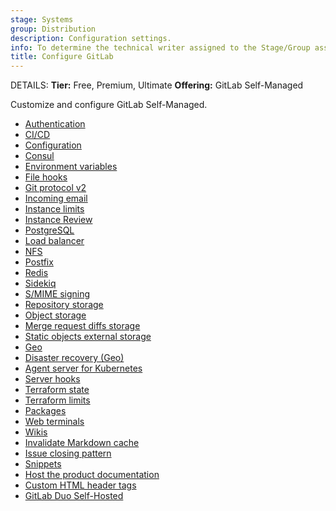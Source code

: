 ```yaml
---
stage: Systems
group: Distribution
description: Configuration settings.
info: To determine the technical writer assigned to the Stage/Group associated with this page, see https://handbook.gitlab.com/handbook/product/ux/technical-writing/#assignments
title: Configure GitLab
---
```


DETAILS:
**Tier:** Free, Premium, Ultimate
**Offering:** GitLab Self-Managed

Customize and configure GitLab Self-Managed.

- [Authentication](auth/_index.md)
- [CI/CD](cicd/_index.md)
- [Configuration](admin_area.md)
- [Consul](consul.md)
- [Environment variables](environment_variables.md)
- [File hooks](file_hooks.md)
- [Git protocol v2](git_protocol.md)
- [Incoming email](incoming_email.md)
- [Instance limits](instance_limits.md)
- [Instance Review](instance_review.md)
- [PostgreSQL](postgresql/_index.md)
- [Load balancer](load_balancer.md)
- [NFS](nfs.md)
- [Postfix](reply_by_email_postfix_setup.md)
- [Redis](redis/_index.md)
- [Sidekiq](sidekiq/_index.md)
- [S/MIME signing](smime_signing_email.md)
- [Repository storage](repository_storage_paths.md)
- [Object storage](object_storage.md)
- [Merge request diffs storage](merge_request_diffs.md)
- [Static objects external storage](static_objects_external_storage.md)
- [Geo](geo/_index.md)
- [Disaster recovery (Geo)](geo/disaster_recovery/_index.md)
- [Agent server for Kubernetes](clusters/kas.md)
- [Server hooks](server_hooks.md)
- [Terraform state](terraform_state.md)
- [Terraform limits](settings/terraform_limits.md)
- [Packages](packages/_index.md)
- [Web terminals](integration/terminal.md)
- [Wikis](wikis/_index.md)
- [Invalidate Markdown cache](invalidate_markdown_cache.md)
- [Issue closing pattern](issue_closing_pattern.md)
- [Snippets](snippets/_index.md)
- [Host the product documentation](docs_self_host.md)
- [Custom HTML header tags](custom_html_header_tags.md)
- [GitLab Duo Self-Hosted](gitlab_duo_self_hosted/_index.md)
